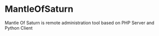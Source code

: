 # MantleOfSaturn
Mantle Of Saturn is remote administration tool based on PHP Server and Python Client
